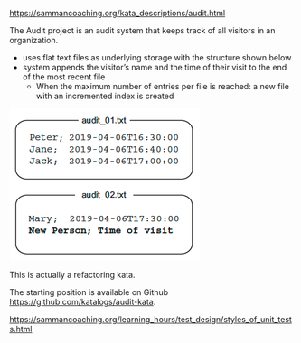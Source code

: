 https://sammancoaching.org/kata_descriptions/audit.html

The Audit project is an audit system that keeps track of all visitors in an organization. 

* uses flat text files as underlying storage with the structure shown below
* system appends the visitor’s name and the time of their visit to the end of the most recent file
  * When the maximum number of entries per file is reached: a new file with an incremented index is created

![img.png](img.png)

This is actually a refactoring kata. 

The starting position is available on Github https://github.com/katalogs/audit-kata.

https://sammancoaching.org/learning_hours/test_design/styles_of_unit_tests.html